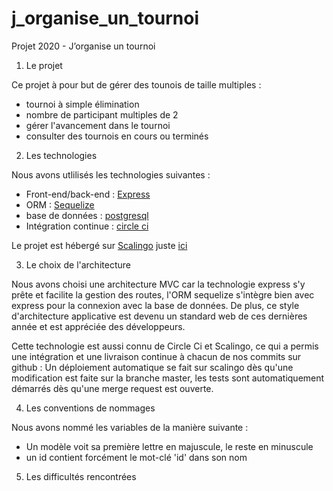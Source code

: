# j_organise_un_tournoi
Projet 2020 - J’organise un tournoi

1. Le projet

Ce projet à pour but de gérer des tounois de taille multiples : 
* tournoi à simple élimination
* nombre de participant multiples de 2
* gérer l'avancement dans le tournoi
* consulter des tournois en cours ou terminés

2. Les technologies

Nous avons utlilisés les technologies suivantes :
* Front-end/back-end : [Express](http://expressjs.com/)
* ORM : [Sequelize](https://sequelize.org/)
* base de données : [postgresql](https://www.postgresql.org/)
* Intégration continue : [circle ci](https://circleci.com/)

Le projet est hébergé sur [Scalingo](https://scalingo.com/fr) juste [ici](https://j-organise-un-tournoi.osc-fr1.scalingo.io/)

3. Le choix de l'architecture

Nous avons choisi une architecture MVC car la technologie express s'y prête et facilite la gestion des routes, l'ORM sequelize s'intègre bien avec express pour la connexion avec la base de données.
De plus, ce style d'architecture applicative est devenu un standard web de ces dernières année et est appréciée des développeurs.

Cette technologie est aussi connu de Circle Ci et Scalingo, ce qui a permis une intégration et une livraison continue à chacun de nos commits sur github : Un déploiement automatique se fait sur scalingo dès qu'une modification est faite sur la branche master, les tests sont automatiquement démarrés dès qu'une merge request est ouverte.

4. Les conventions de nommages

Nous avons nommé les variables de la manière suivante : 
* Un modèle voit sa première lettre en majuscule, le reste en minuscule
* un id contient forcément le mot-clé 'id' dans son nom

5. Les difficultés rencontrées



